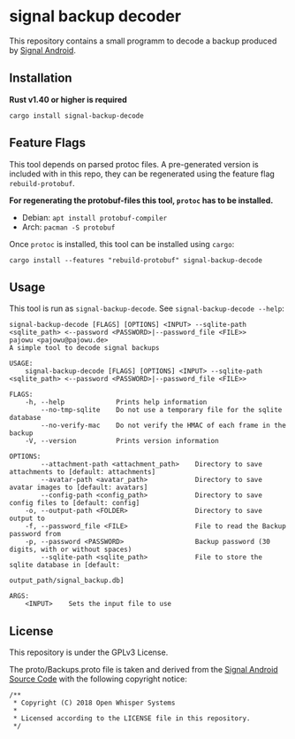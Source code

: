 # signal backup decoder

This repository contains a small programm to decode a backup produced by [Signal Android](https://github.com/signalapp/Signal-Android).

## Installation

**Rust v1.40 or higher is required**

```
cargo install signal-backup-decode
```

## Feature Flags

This tool depends on parsed protoc files. A pre-generated version is included with in this repo, they can be regenerated using the feature flag `rebuild-protobuf`.

**For regenerating the protobuf-files this tool, `protoc` has to be installed.**

- Debian: ```apt install protobuf-compiler```
- Arch: ```pacman -S protobuf```

Once `protoc` is installed, this tool can be installed using `cargo`:

```
cargo install --features "rebuild-protobuf" signal-backup-decode
```


## Usage

This tool is run as `signal-backup-decode`. See `signal-backup-decode --help`:

```
signal-backup-decode [FLAGS] [OPTIONS] <INPUT> --sqlite-path <sqlite_path> <--password <PASSWORD>|--password_file <FILE>>
pajowu <pajowu@pajowu.de>
A simple tool to decode signal backups

USAGE:
    signal-backup-decode [FLAGS] [OPTIONS] <INPUT> --sqlite-path <sqlite_path> <--password <PASSWORD>|--password_file <FILE>>

FLAGS:
    -h, --help             Prints help information
        --no-tmp-sqlite    Do not use a temporary file for the sqlite database
        --no-verify-mac    Do not verify the HMAC of each frame in the backup
    -V, --version          Prints version information

OPTIONS:
        --attachment-path <attachment_path>    Directory to save attachments to [default: attachments]
        --avatar-path <avatar_path>            Directory to save avatar images to [default: avatars]
        --config-path <config_path>            Directory to save config files to [default: config]
    -o, --output-path <FOLDER>                 Directory to save output to
    -f, --password_file <FILE>                 File to read the Backup password from
    -p, --password <PASSWORD>                  Backup password (30 digits, with or without spaces)
        --sqlite-path <sqlite_path>            File to store the sqlite database in [default:
                                               output_path/signal_backup.db]

ARGS:
    <INPUT>    Sets the input file to use

```

## License

This repository is under the GPLv3 License.

The proto/Backups.proto file is taken and derived from the [Signal Android Source Code](https://github.com/signalapp/Signal-Android) with the following copyright notice:

```
/**
 * Copyright (C) 2018 Open Whisper Systems
 *
 * Licensed according to the LICENSE file in this repository.
 */
```
